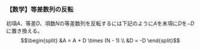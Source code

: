 ### 【数学】等差数列の反転
初項$A$、等差$D$、項数$N$の等差数列を反転するには下記のように$A$を末項に$D$を$-D$に置き換える。
$$\begin{split}
&A = A + D \times (N - 1) \\ 
&D = -D
\end{split}$$
